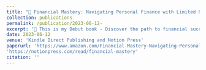 ```yaml
---
title: "🏁 Financial Mastery: Navigating Personal Finance with Limited Resources"
collection: publications
permalink: /publication/2023-06-12- 
excerpt: '🎯 This is my Debut book - Discover the path to financial success even with limited resources in Mastering Personal Finance with Limited Resources. This comprehensive guidebook provides practical strategies, expert advice, and actionable steps to empower readers to take control of their finances and build a secure future.'
date: 2023-06-12
venue: 'Kindle Direct Publishing and Notion Press'
paperurl: 'https://www.amazon.com/Financial-Mastery-Navigating-Personal-Resources-ebook/dp/B0C7RHFS5X/ref=sr_1_1?crid=5GIFNU00NIX9&keywords=financial+mastery&qid=1686903671&s=digital-text&sprefix=%2Cdigital-text%2C219&sr=1-1'
'https://notionpress.com/read/financial-mastery'
citation: ''
---
```


